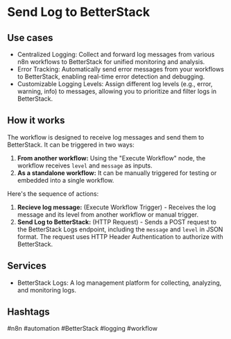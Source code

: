 # Send Log to BetterStack

## Use cases

*   Centralized Logging: Collect and forward log messages from various n8n workflows to BetterStack for unified monitoring and analysis.
*   Error Tracking: Automatically send error messages from your workflows to BetterStack, enabling real-time error detection and debugging.
*   Customizable Logging Levels: Assign different log levels (e.g., error, warning, info) to messages, allowing you to prioritize and filter logs in BetterStack.

## How it works

The workflow is designed to receive log messages and send them to BetterStack. It can be triggered in two ways:

1.  **From another workflow:** Using the "Execute Workflow" node, the workflow receives `level` and `message` as inputs.
2.  **As a standalone workflow:** It can be manually triggered for testing or embedded into a single workflow.

Here's the sequence of actions:

1.  **Recieve log message:** (Execute Workflow Trigger) - Receives the log message and its level from another workflow or manual trigger.
2.  **Send Log to BetterStack:** (HTTP Request) - Sends a POST request to the BetterStack Logs endpoint, including the `message` and `level` in JSON format. The request uses HTTP Header Authentication to authorize with BetterStack.

## Services

*   BetterStack Logs: A log management platform for collecting, analyzing, and monitoring logs.

## Hashtags

#n8n #automation #BetterStack #logging #workflow
